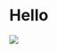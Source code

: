 # Hello
<a href="https://wakatime.com"><img src="https://wakatime.com/share/@4343bf77-d451-4133-b84e-13646254939a/afc13d1c-bc2c-473a-95bb-940a58b42a87.png" /></a>
